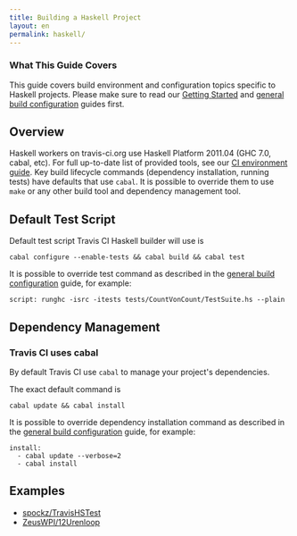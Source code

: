 ```yaml
---
title: Building a Haskell Project
layout: en
permalink: haskell/
---
```


### What This Guide Covers

This guide covers build environment and configuration topics specific to Haskell projects. Please make sure to read our [Getting Started](/docs/user/getting-started/) and [general build configuration](/docs/user/build-configuration/) guides first.

## Overview

Haskell workers on travis-ci.org use Haskell Platform 2011.04 (GHC 7.0, cabal, etc). For full up-to-date list of provided tools, see
our [CI environment guide](/docs/user/ci-environment/). Key build lifecycle commands (dependency installation, running tests) have
defaults that use `cabal`. It is possible to override them to use `make` or any other build tool and dependency management tool.


## Default Test Script

Default test script Travis CI Haskell builder will use is

    cabal configure --enable-tests && cabal build && cabal test

It is possible to override test command as described in the [general build configuration](/docs/user/build-configuration/) guide, for example:

    script: runghc -isrc -itests tests/CountVonCount/TestSuite.hs --plain


## Dependency Management

### Travis CI uses cabal

By default Travis CI use `cabal` to manage your project's dependencies.

The exact default command is

    cabal update && cabal install

It is possible to override dependency installation command as described in the [general build configuration](/docs/user/build-configuration/) guide,
for example:

    install:
      - cabal update --verbose=2
      - cabal install


## Examples

* [spockz/TravisHSTest](https://github.com/spockz/TravisHSTest/blob/master/.travis.yml)
* [ZeusWPI/12Urenloop](https://github.com/ZeusWPI/12Urenloop/blob/master/.travis.yml)
